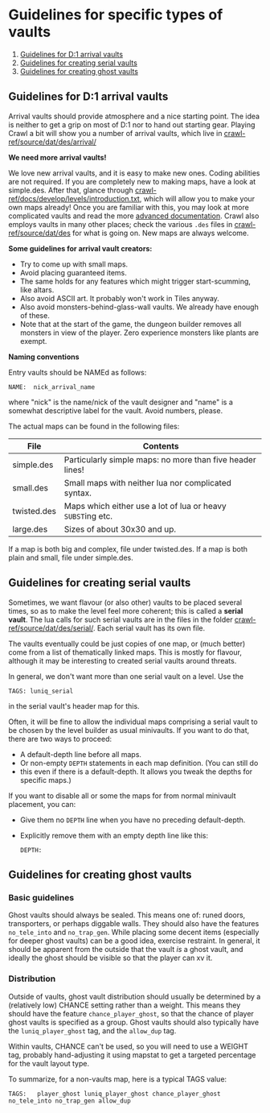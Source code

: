 # Guidelines for specific types of vaults

1. [Guidelines for D:1 arrival vaults](#guidelines-for-d1-arrival-vaults)
2. [Guidelines for creating serial vaults](#guidelines-for-creating-serial-vaults)
3. [Guidelines for creating ghost vaults](#guidelines-for-creating-ghost-vaults)

## Guidelines for D:1 arrival vaults

Arrival vaults should provide atmosphere and a nice starting point. The idea
is neither to get a grip on most of D:1 nor to hand out starting gear.
Playing Crawl a bit will show you a number of arrival vaults, which live in
[crawl-ref/source/dat/des/arrival/](https://github.com/crawl/crawl/tree/master/crawl-ref/source/dat/des/arrival)

**We need more arrival vaults!**

We love new arrival vaults, and it is easy to make new ones. Coding abilities
are not required. If you are completely new to making maps, have a look at
simple.des. After that, glance through
[crawl-ref/docs/develop/levels/introduction.txt](https://github.com/crawl/crawl/blob/master/crawl-ref/docs/develop/levels/introduction.txt),
which will allow you to make
your own maps already! Once you are familiar with this, you may look at more
complicated vaults and read the more
[advanced documentation](https://github.com/crawl/crawl/tree/master/crawl-ref/docs/develop/levels).
Crawl also employs vaults in many other places; check the various `.des` files
in
[crawl-ref/source/dat/des](https://github.com/crawl/crawl/tree/master/crawl-ref/source/dat/des)
for what is going on. New maps are always welcome.

**Some guidelines for arrival vault creators:**

* Try to come up with small maps.
* Avoid placing guaranteed items.
* The same holds for any features which might trigger start-scumming, like
  altars.
* Also avoid ASCII art. It probably won't work in Tiles anyway.
* Also avoid monsters-behind-glass-wall vaults. We already have enough of these.
* Note that at the start of the game, the dungeon builder removes all
  monsters in view of the player. Zero experience monsters like plants
  are exempt.

**Naming conventions**

Entry vaults should be NAMEd as follows:

    NAME:  nick_arrival_name

where "nick" is the name/nick of the vault designer and "name" is a somewhat
descriptive label for the vault. Avoid numbers, please.

The actual maps can be found in the following files:

| File        |  Contents |
|-------------|--------------------------------|
| simple.des  | Particularly simple maps: no more than five header lines! |
| small.des   | Small maps with neither lua nor complicated syntax. |
| twisted.des | Maps which either use a lot of lua or heavy `SUBST`ing etc. |
| large.des   | Sizes of about 30x30 and up. |

If a map is both big and complex, file under twisted.des.
If a map is both plain and small, file under simple.des.

## Guidelines for creating serial vaults

Sometimes, we want flavour (or also other) vaults to be placed several times,
so as to make the level feel more coherent; this is called a **serial vault**.
The lua calls for such serial vaults are in the files in the folder
[crawl-ref/source/dat/des/serial/](https://github.com/crawl/crawl/tree/master/crawl-ref/source/dat/des/serial).
Each serial vault has its own file.

The vaults eventually could be just copies of one map, or (much better) come
from a list of thematically linked maps. This is mostly for flavour, although
it may be interesting to created serial vaults around threats.

In general, we don't want more than one serial vault on a level. Use the

    TAGS: luniq_serial

in the serial vault's header map for this.

Often, it will be fine to allow the individual maps comprising a serial vault
to be chosen by the level builder as usual minivaults. If you want to do that,
there are two ways to proceed:

* A default-depth line before all maps.
* Or non-empty `DEPTH` statements in each map definition. (You can still do
* this even if there is a default-depth. It allows you tweak the depths for
  specific maps.)

If you want to disable all or some the maps for from normal minivault
placement, you can:

* Give them no `DEPTH` line when you have no preceding default-depth.
* Explicitly remove them with an empty depth line like this:

      DEPTH:

## Guidelines for creating ghost vaults

### Basic guidelines

Ghost vaults should always be sealed. This means one of: runed doors,
transporters, or perhaps diggable walls. They should also have the features
`no_tele_into` and `no_trap_gen`. While placing some decent items (especially
for deeper ghost vaults) can be a good idea, exercise restraint. In general,
it should be apparent from the outside that the vault *is* a ghost vault, and
ideally the ghost should be visible so that the player can xv it.

### Distribution

Outside of vaults, ghost vault distribution should usually be determined by a
(relatively low) CHANCE setting rather than a weight. This means they should
have the feature `chance_player_ghost`, so that the chance of player ghost
vaults is specified as a group. Ghost vaults should also typically have the
`luniq_player_ghost` tag, and the `allow_dup` tag.

Within vaults, CHANCE can't be used, so you will need to use a WEIGHT tag,
probably hand-adjusting it using mapstat to get a targeted percentage for the
vault layout type.

To summarize, for a non-vaults map, here is a typical TAGS value:

    TAGS:   player_ghost luniq_player_ghost chance_player_ghost no_tele_into no_trap_gen allow_dup
